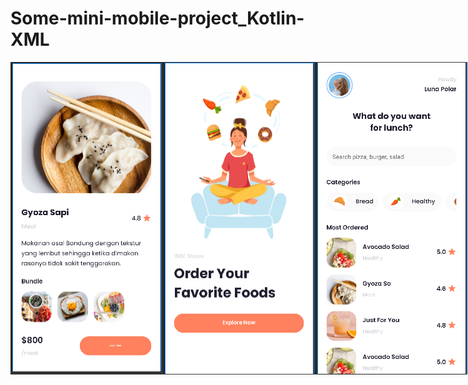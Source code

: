 # Some-mini-mobile-project_Kotlin-XML

<div style="display:flex">
  <img src="capture1.png">
  <img src="capture2.png">
  <img src="capture3.png">
</div>

<!-- Thanks to Ytb Angga Risky -->
